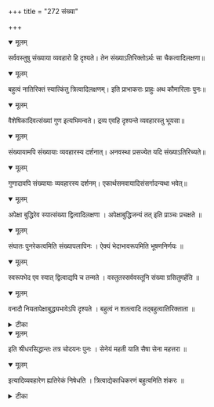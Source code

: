 +++
title = "272 संख्या"

+++


<details open><summary>मूलम्</summary>

सर्ववस्तुषु संख्याया व्यवहारो हि दृश्यते। तेन संख्याऽतिरिक्तोऽर्थः सा चैकत्वादिलक्षणा॥
</details>



<details open><summary>मूलम्</summary>

बहुत्वं नातिरिक्तं स्यात्किंतु त्रित्वादिलक्षणम्। इति प्राभाकराः प्राहुः अथ कौमारिलाः पुनः॥
</details>



<details open><summary>मूलम्</summary>

वैशेषिकादिवत्संख्यां गुण इत्यभिमन्वते। द्रव्य एवहि दृश्यन्ते व्यवहारस्तु भूयसा॥
</details>



<details open><summary>मूलम्</summary>

संख्यायामपि संख्यायाः व्यवहारस्य दर्शनात्। अनवस्था प्रसज्येत यदि संख्याऽतिरिच्यते॥
</details>



<details open><summary>मूलम्</summary>

गुणादावपि संख्यायाः व्यवहारस्य दर्शनम्। एकार्थसमवायादिसंसर्गादन्यथा भवेत्॥
</details>



<details open><summary>मूलम्</summary>

अपेक्षा बुद्धिरेव स्यात्संख्या द्वित्वादिलक्षणा । अपेक्षाबुद्धिजन्यं तत् इति प्राञ्चः प्रचक्षते ॥
</details>



<details open><summary>मूलम्</summary>

संघातः पुनरेकत्वमिति संख्यापलापिनः । ऐक्यं भेदाभावरूपमिति भूषणनिर्णयः ॥
</details>



<details open><summary>मूलम्</summary>

स्वरूपभेद एव स्यात् द्वित्वाद्यपि च तन्मते । वस्तुतस्सर्ववस्तूनि संख्या ग्रसितुमर्हति ॥
</details>



<details open><summary>मूलम्</summary>

वनादौ नियतापेक्षाबुद्ध्यभावेऽपि दृश्यते । बहुत्वं न शतत्वादि तद्बहुत्वातिरिक्ताता ॥
</details>



<details><summary>टीका</summary>

न्यायकन्दळी.[ ]
</details>



<details open><summary>मूलम्</summary>

इति श्रीधरसिद्धान्तः तत्र चोदयनः पुनः । सेनेयं महती याति सैषा सेना महत्तरा ॥
</details>



<details open><summary>मूलम्</summary>

इत्यादिव्यवहारेण ह्यतिरेकं निषेधति । त्रित्वाद्येकाधिकरणं बहुत्वमिति शंकरः ॥
</details>



<details><summary>टीका</summary>

उपस्कारवृत्तिः.[ ]
</details>

